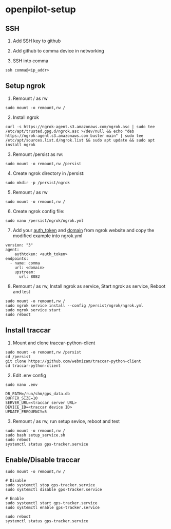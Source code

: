 # openpilot-setup

## SSH

1. Add SSH key to github

2. Add github to comma device in networking

3. SSH into comma
```
ssh comma@<ip_addr>
```

## Setup ngrok

1. Remount / as rw
```
sudo mount -o remount,rw /
```

2. Install ngrok
```
curl -s https://ngrok-agent.s3.amazonaws.com/ngrok.asc | sudo tee /etc/apt/trusted.gpg.d/ngrok.asc >/dev/null && echo "deb https://ngrok-agent.s3.amazonaws.com buster main" | sudo tee /etc/apt/sources.list.d/ngrok.list && sudo apt update && sudo apt install ngrok
```

3. Remount /persist as rw:
```
sudo mount -o remount,rw /persist
```

4. Create ngrok directory in /persist:
```
sudo mkdir -p /persist/ngrok
```

5. Remount / as rw
```
sudo mount -o remount,rw /
```

6. Create ngrok config file:
```
sudo nano /persist/ngrok/ngrok.yml
```

7. Add your [auth_token](https://dashboard.ngrok.com/get-started/your-authtoken) and [domain](https://dashboard.ngrok.com/domains) from ngrok website and copy the modified example into ngrok.yml

```
version: "3"
agent:
    authtoken: <auth_token>
endpoints:
  - name: comma
    url: <domain>
    upstream:
      url: 8082
```

8. Remount / as rw, Install ngrok as service, Start ngrok as service, Reboot and test
```
sudo mount -o remount,rw /
sudo ngrok service install --config /persist/ngrok/ngrok.yml
sudo ngrok service start
sudo reboot
```

## Install traccar

1. Mount and clone traccar-python-client
```
sudo mount -o remount,rw /persist
cd /persist
git clone https://github.com/webnizam/traccar-python-client
cd traccar-python-client
```

2. Edit .env config
```
sudo nano .env
```

```
DB_PATH=/run/shm/gps_data.db
BUFFER_SIZE=10
SERVER_URL=<traccar server URL>
DEVICE_ID=<traccar device ID>
UPDATE_FREQUENCY=5
```

3. Remount / as rw, run setup sevice, reboot and test
```
sudo mount -o remount,rw /
sudo bash setup_service.sh
sudo reboot
systemctl status gps-tracker.service
```

## Enable/Disable traccar
```
sudo mount -o remount,rw /

# Disable
sudo systemctl stop gps-tracker.service
sudo systemctl disable gps-tracker.service

# Enable
sudo systemctl start gps-tracker.service
sudo systemctl enable gps-tracker.service

sudo reboot
systemctl status gps-tracker.service
```

